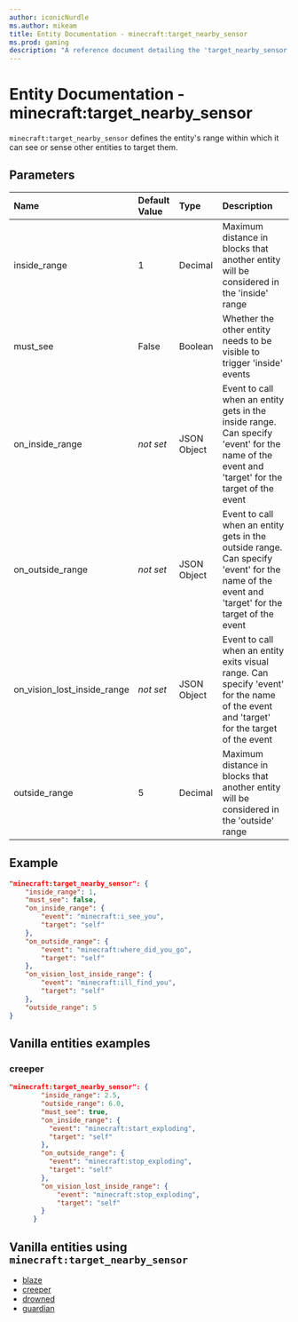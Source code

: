 ```yaml
---
author: iconicNurdle
ms.author: mikeam
title: Entity Documentation - minecraft:target_nearby_sensor
ms.prod: gaming
description: "A reference document detailing the 'target_nearby_sensor' entity component"
---
```


# Entity Documentation - minecraft:target_nearby_sensor

`minecraft:target_nearby_sensor` defines the entity's range within which it can see or sense other entities to target them.

## Parameters

|Name |Default Value  |Type  |Description  |
|:----------|:----------|:----------|:----------|
| inside_range| 1| Decimal| Maximum distance in blocks that another entity will be considered in the 'inside' range |
| must_see| False| Boolean| Whether the other entity needs to be visible to trigger 'inside' events |
| on_inside_range| *not set*| JSON Object | Event to call when an entity gets in the inside range. Can specify 'event' for the name of the event and 'target' for the target of the event |
| on_outside_range| *not set*| JSON Object | Event to call when an entity gets in the outside range. Can specify 'event' for the name of the event and 'target' for the target of the event |
| on_vision_lost_inside_range| *not set*| JSON Object | Event to call when an entity exits visual range. Can specify 'event' for the name of the event and 'target' for the target of the event |
| outside_range| 5| Decimal| Maximum distance in blocks that another entity will be considered in the 'outside' range |

## Example

```json
"minecraft:target_nearby_sensor": {
    "inside_range": 1,
    "must_see": false,
    "on_inside_range": {
        "event": "minecraft:i_see_you",
        "target": "self"
    },
    "on_outside_range": {
        "event": "minecraft:where_did_you_go",
        "target": "self"
    },
    "on_vision_lost_inside_range": {
        "event": "minecraft:ill_find_you",
        "target": "self"
    },
    "outside_range": 5
}
```

## Vanilla entities examples

### creeper

```json
"minecraft:target_nearby_sensor": {
        "inside_range": 2.5,
        "outside_range": 6.0,
        "must_see": true,
        "on_inside_range": {
          "event": "minecraft:start_exploding",
          "target": "self"
        },
        "on_outside_range": {
          "event": "minecraft:stop_exploding",
          "target": "self"
        },
        "on_vision_lost_inside_range": {
            "event": "minecraft:stop_exploding",
            "target": "self"
        }
      }
```

## Vanilla entities using `minecraft:target_nearby_sensor`

- [blaze](../../../../Source/VanillaBehaviorPack_Snippets/entities/blaze.md)
- [creeper](../../../../Source/VanillaBehaviorPack_Snippets/entities/creeper.md)
- [drowned](../../../../Source/VanillaBehaviorPack_Snippets/entities/drowned.md)
- [guardian](../../../../Source/VanillaBehaviorPack_Snippets/entities/guardian.md)
